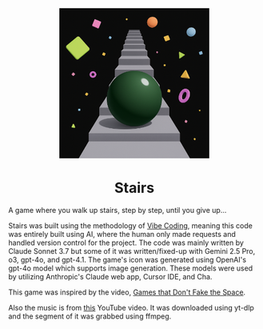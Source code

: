 <div align="center">
  <img src="./icon.png" width="300"/>
  <h1>Stairs</h1>
</div>

A game where you walk up stairs, step by step, until you give up...

Stairs was built using the methodology of [Vibe Coding](https://en.wikipedia.org/wiki/Vibe_coding), meaning this code was entirely built using AI, where the human only made requests and handled version control for the project. The code was mainly written by Claude Sonnet 3.7 but some of it was written/fixed-up with Gemini 2.5 Pro, o3, gpt-4o, and gpt-4.1. The game's icon was generated using OpenAI's gpt-4o model which supports image generation. These models were used by utilizing Anthropic's Claude web app, Cursor IDE, and Cha.

This game was inspired by the video, [Games that Don't Fake the Space](https://www.youtube.com/watch?v=Q85l1Fenc5w).

Also the music is from [this](https://www.youtube.com/watch?v=CeyIAgXeIL0) YouTube video. It was downloaded using yt-dlp and the segment of it was grabbed using ffmpeg.

